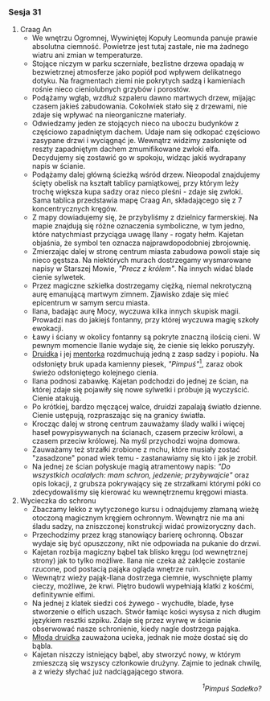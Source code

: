 ### Sesja 31
1. Craag An
    - We wnętrzu Ogromnej, Wywiniętej Kopuły Leomunda panuje prawie absolutna ciemność. Powietrze jest tutaj zastałe, nie ma żadnego wiatru ani zmian w temperaturze.
    - Stojące niczym w parku sczerniałe, bezlistne drzewa opadają w bezwietrznej atmosferze jako popiół pod wpływem delikatnego dotyku. Na fragmentach ziemi nie pokrytych sadzą i kamieniach rośnie nieco cieniolubnych grzybów i porostów.
    - Podążamy wgłąb, wzdłuż szpaleru dawno martwych drzew, mijając czasem jakieś zabudowania. Cokolwiek stało się z drzewami, nie zdaje się wpływać na nieorganiczne materiały.
    - Odwiedzamy jeden ze stojących nieco na uboczu budynków z częściowo zapadniętym dachem. Udaje nam się odkopać częściowo zasypane drzwi i wyciągnąć je. Wewnątrz widzimy zasłonięte od reszty zapadniętym dachem zmumifikowane zwłoki elfa. Decydujemy się zostawić go w spokoju, widząc jakiś wydrapany napis w ścianie.
    - Podążamy dalej główną ścieżką wśród drzew. Nieopodal znajdujemy ścięty obelisk na kształt tablicy pamiątkowej, przy którym leży trochę większa kupa sadzy oraz nieco pleśni - zdaje się zwłoki. Sama tablica przedstawia mapę Craag An, składającego się z 7 koncentrycznych kręgów.
    - Z mapy dowiadujemy się, że przybyliśmy z dzielnicy farmerskiej. Na mapie znajdują się różne oznaczenia symboliczne, w tym jedno, które natychmiast przyciąga uwagę Ilany - rogaty hełm. Kajetan objaśnia, że symbol ten oznacza najprawdopodobniej zbrojownię.
    - Zmierzając dalej w stronę centrum miasta zabudowa powoli staje się nieco gęstsza. Na niektórych murach dostrzegamy wysmarowane napisy w Starszej Mowie, _"Precz z królem"_. Na innych widać blade cienie sylwetek.
    - Przez magiczne szkiełka dostrzegamy ciężką, niemal nekrotyczną aurę emanującą martwym zimnem. Zjawisko zdaje się mieć epicentrum w samym sercu miasta.
    - Ilana, badając aurę Mocy, wyczuwa kilka innych skupisk magii. Prowadzi nas do jakiejś fontanny, przy której wyczuwa magię szkoły ewokacji.
    - Ławy i ściany w okolicy fontanny są pokryte znaczną ilością cieni. W pewnym momencie Ilanie wydaje się, że cienie się lekko poruszyły.
    - [Druidka](Ilana) i jej [mentorka](Enid) rozdmuchują jedną z zasp sadzy i popiołu. Na odsłonięty bruk upada kamienny piesek, _"Pimpuś"_[<sup>1</sup>](#ad1), zaraz obok świeżo odsłoniętego kolejnego cienia.
    - Ilana podnosi zabawkę. Kajetan podchodzi do jednej ze ścian, na której zdaje się pojawiły się nowe sylwetki i próbuje ją wyczyścić. Cienie atakują.
    - Po krótkiej, bardzo męczącej walce, druidzi zapalają światło dzienne. Cienie ustępują, rozpraszając się na granicy światła.
    - Krocząc dalej w stronę centrum zauważamy ślady walki i więcej haseł powypisywanych na ścianach, czasem przeciw królowi, a czasem przeciw królowej. Na myśl przychodzi wojna domowa. 
    - Zauważamy też strzałki zrobione z mchu, które musiały zostać "zasadzone" ponad wiek temu - zastanawiamy się kto i jak je zrobił.
    - Na jednej ze ścian połyskuje magią atramentowy napis: _"Do wszystkich ocalałych: mam schron, jedzenie; przybywajcie"_ oraz opis lokacji, z grubsza pokrywający się ze strzałkami którymi póki co zdecydowaliśmy się kierować ku wewnętrznemu kręgowi miasta.
2. Wycieczka do schronu
    - Zbaczamy lekko z wytyczonego kursu i odnajdujemy złamaną wieżę otoczoną magicznym kręgiem ochronnym. Wewnątrz nie ma ani śladu sadzy, na zniszczonej konstrukcji widać prowizoryczny dach.
    - Przechodzimy przez krąg stanowiący barierę ochronną. Obszar wydaje się być opuszczony, nikt nie odpowiada na pukanie do drzwi. 
    - Kajetan rozbija magiczny bąbel tak blisko kręgu (od wewnętrznej strony) jak to tylko możliwe. Ilana nie czeka aż zaklęcie zostanie rzucone, pod postacią pająka ogląda wnętrze ruin.
    - Wewnątrz wieży pająk-Ilana dostrzega ciemnie, wyschnięte plamy cieczy, możliwe, że krwi. Piętro budowli wypełniają klatki z kośćmi, definitywnie elfimi.
    - Na jednej z klatek siedzi coś żywego - wychudłe, blade, łyse stworzenie o elfich uszach. Stwór łamiąc kości wysysa z nich długim językiem resztki szpiku. Zdaje się przez wyrwę w ścianie obserwować nasze schronienie, kiedy nagle dostrzega pająka.
    - [Młoda druidka](Ilana) zauważona ucieka, jednak nie może dostać się do bąbla.
    - Kajetan niszczy istniejący bąbel, aby stworzyć nowy, w którym zmieszczą się wszyscy członkowie drużyny. Zajmie to jednak chwilę, a z wieży słychać już nadciągającego stwora.


<div align="right"><i><a id='ad1'></a><sup>1</sup>Pimpuś Sadełko?</i></div>
